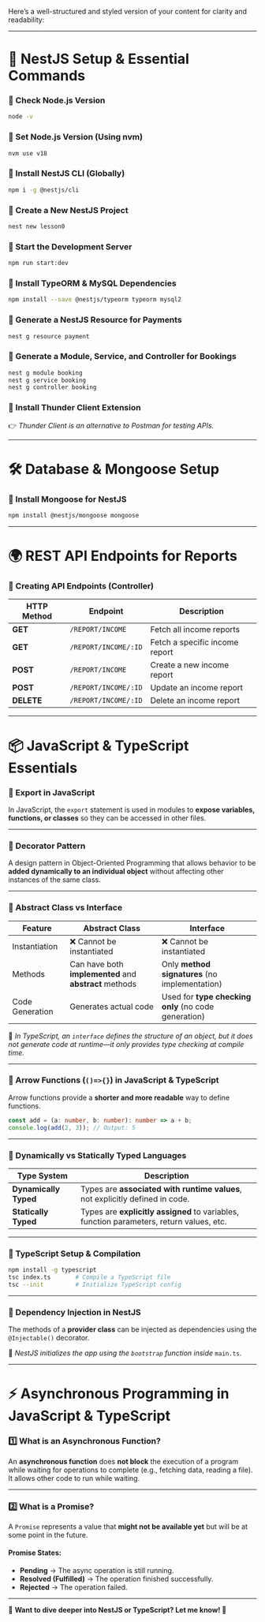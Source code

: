 Here’s a well-structured and styled version of your content for clarity and readability:  

---

# 🚀 **NestJS Setup & Essential Commands**  

### **📌 Check Node.js Version**  
```sh
node -v
```

### **📌 Set Node.js Version (Using nvm)**  
```sh
nvm use v18
```

### **📌 Install NestJS CLI (Globally)**  
```sh
npm i -g @nestjs/cli
```

### **📌 Create a New NestJS Project**  
```sh
nest new lesson0
```

### **📌 Start the Development Server**  
```sh
npm run start:dev
```

### **📌 Install TypeORM & MySQL Dependencies**  
```sh
npm install --save @nestjs/typeorm typeorm mysql2
```

### **📌 Generate a NestJS Resource for Payments**  
```sh
nest g resource payment
```

### **📌 Generate a Module, Service, and Controller for Bookings**  
```sh
nest g module booking     
nest g service booking   
nest g controller booking    
```

### **📌 Install Thunder Client Extension**  
👉 *Thunder Client is an alternative to Postman for testing APIs.*

---

# 🛠 **Database & Mongoose Setup**  
### **📌 Install Mongoose for NestJS**  
```sh
npm install @nestjs/mongoose mongoose
```

---

# 🌍 **REST API Endpoints for Reports**
### **📌 Creating API Endpoints (Controller)**
| HTTP Method | Endpoint                 | Description |
|------------|-------------------------|-------------|
| **GET**    | `/REPORT/INCOME`        | Fetch all income reports |
| **GET**    | `/REPORT/INCOME/:ID`    | Fetch a specific income report |
| **POST**   | `/REPORT/INCOME`        | Create a new income report |
| **POST**   | `/REPORT/INCOME/:ID`    | Update an income report |
| **DELETE** | `/REPORT/INCOME/:ID`    | Delete an income report |

---

# 📦 **JavaScript & TypeScript Essentials**  

### **🔹 Export in JavaScript**  
In JavaScript, the `export` statement is used in modules to **expose variables, functions, or classes** so they can be accessed in other files.  

---

### **🔹 Decorator Pattern**  
A design pattern in Object-Oriented Programming that allows behavior to be **added dynamically to an individual object** without affecting other instances of the same class.

---

### **🔹 Abstract Class vs Interface**  

| Feature | Abstract Class | Interface |
|---------|---------------|-----------|
| Instantiation | ❌ Cannot be instantiated | ❌ Cannot be instantiated |
| Methods | Can have both **implemented** and **abstract** methods | Only **method signatures** (no implementation) |
| Code Generation | Generates actual code | Used for **type checking only** (no code generation) |

📌 *In TypeScript, an `interface` defines the structure of an object, but it does not generate code at runtime—it only provides type checking at compile time.*

---

### **🔹 Arrow Functions (`()=>{}`) in JavaScript & TypeScript**  
Arrow functions provide a **shorter and more readable** way to define functions.  

```ts
const add = (a: number, b: number): number => a + b;
console.log(add(2, 3)); // Output: 5
```

---

### **🔹 Dynamically vs Statically Typed Languages**  

| Type System | Description |
|------------|-------------|
| **Dynamically Typed** | Types are **associated with runtime values**, not explicitly defined in code. |
| **Statically Typed** | Types are **explicitly assigned** to variables, function parameters, return values, etc. |

---

### **📌 TypeScript Setup & Compilation**  
```sh
npm install -g typescript
tsc index.ts       # Compile a TypeScript file
tsc --init         # Initialize TypeScript config
```

---

### **🔹 Dependency Injection in NestJS**  
The methods of a **provider class** can be injected as dependencies using the `@Injectable()` decorator.  

📌 *NestJS initializes the app using the `bootstrap` function inside* `main.ts`.

---

# ⚡ **Asynchronous Programming in JavaScript & TypeScript**  

### **1️⃣ What is an Asynchronous Function?**  
An **asynchronous function** does **not block** the execution of a program while waiting for operations to complete (e.g., fetching data, reading a file). It allows other code to run while waiting.  

---

### **2️⃣ What is a Promise?**  
A `Promise` represents a value that **might not be available yet** but will be at some point in the future.

#### **Promise States:**
- **Pending** → The async operation is still running.
- **Resolved (Fulfilled)** → The operation finished successfully.
- **Rejected** → The operation failed.

---

📌 **Want to dive deeper into NestJS or TypeScript? Let me know! 🚀**
